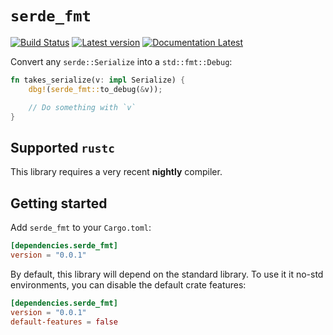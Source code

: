 # `serde_fmt`

[![Build Status](https://travis-ci.com/KodrAus/serde_fmt.svg?branch=master)](https://travis-ci.com/KodrAus/serde_fmt)
[![Latest version](https://img.shields.io/crates/v/serde_fmt.svg)](https://crates.io/crates/serde_fmt)
[![Documentation Latest](https://docs.rs/serde_fmt/badge.svg)](https://docs.rs/serde_fmt)

Convert any `serde::Serialize` into a `std::fmt::Debug`:

```rust
fn takes_serialize(v: impl Serialize) {
    dbg!(serde_fmt::to_debug(&v));

    // Do something with `v`
}
```

## Supported `rustc`

This library requires a very recent **nightly** compiler.

## Getting started

Add `serde_fmt` to your `Cargo.toml`:

```toml
[dependencies.serde_fmt]
version = "0.0.1"
```

By default, this library will depend on the standard library. To use it it no-std environments, you can disable the default crate features:

```toml
[dependencies.serde_fmt]
version = "0.0.1"
default-features = false
```
